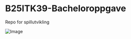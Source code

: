 # B25ITK39-Bacheloroppgave
Repo for spillutvikling

![Image](https://github.com/user-attachments/assets/03fa5340-b1e3-48a7-b6e6-12cf2fd8ffd0)
